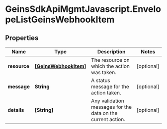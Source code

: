 # GeinsSdkApiMgmtJavascript.EnvelopeListGeinsWebhookItem

## Properties

Name | Type | Description | Notes
------------ | ------------- | ------------- | -------------
**resource** | [**[GeinsWebhookItem]**](GeinsWebhookItem.md) | The resource on which the action was taken. | [optional] 
**message** | **String** | A status message for the action taken. | [optional] 
**details** | **[String]** | Any validation messages for the data on the current action. | [optional] 


